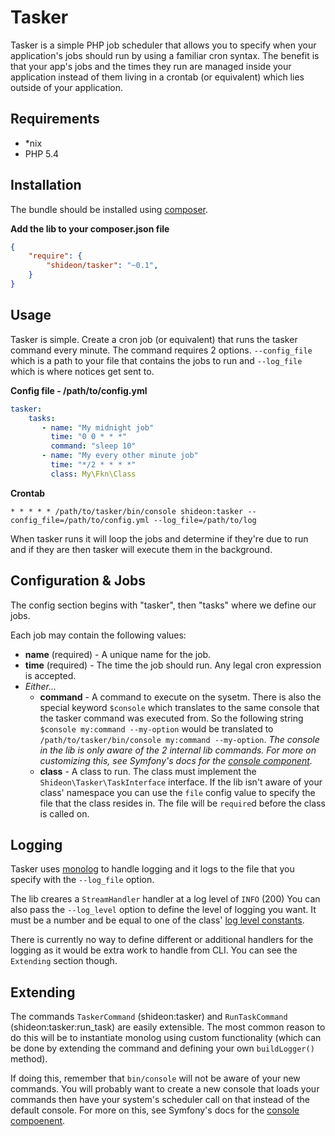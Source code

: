 Tasker
======

Tasker is a simple PHP job scheduler that allows you to specify when your application's jobs should run by using a familiar cron syntax. The benefit is that your app's jobs and the times they run are managed inside your application instead of them living in a crontab (or equivalent) which lies outside of your application.

Requirements
------------
* *nix
* PHP 5.4

Installation
------------
The bundle should be installed using [composer](https://getcomposer.org).

**Add the lib to your composer.json file**

```json
{
    "require": {
        "shideon/tasker": "~0.1",
    }
}
```

Usage
-----
Tasker is simple. Create a cron job (or equivalent) that runs the tasker command every minute. The command requires 2 options. `--config_file` which is a path to your file that contains the jobs to run and `--log_file` which is where notices get sent to.

**Config file - /path/to/config.yml**

```yaml
tasker:
    tasks:
       - name: "My midnight job"
         time: "0 0 * * *"
         command: "sleep 10"
       - name: "My every other minute job"
         time: "*/2 * * * *"
         class: My\Fkn\Class
```

**Crontab**
```cron
* * * * * /path/to/tasker/bin/console shideon:tasker --config_file=/path/to/config.yml --log_file=/path/to/log
```

When tasker runs it will loop the jobs and determine if they're due to run and if they are then tasker will execute them in the background.

Configuration & Jobs
--------------------
The config section begins with "tasker", then "tasks" where we define our jobs.

Each job may contain the following values:

* **name** (required) - A unique name for the job.
* **time** (required) - The time the job should run. Any legal cron expression is accepted.
* *Either...*
  * **command** - A command to execute on the sysetm. There is also the special keyword `$console` which translates to the same console that the tasker command was executed from. So the following string `$console my:command --my-option` would be translated to `/path/to/tasker/bin/console my:command --my-option`. *The console in the lib is only aware of the 2 internal lib commands. For more on customizing this, see Symfony's docs for the [console component](http://symfony.com/doc/current/components/console/introduction.html).*
  * **class** - A class to run. The class must implement the `Shideon\Tasker\TaskInterface` interface. If the lib isn't aware of your class' namespace you can use the `file` config value to specify the file that the class resides in. The file will be `require`d before the class is called on.
  
Logging
-------
Tasker uses [monolog](https://github.com/Seldaek/monolog) to handle logging and it logs to the file that you specify with the `--log_file` option.

The lib creares a `StreamHandler` handler at a log level of `INFO` (200)  You can also pass the `--log_level` option to define the level of logging you want. It must be a number and be equal to one of the class' [log level constants](https://github.com/Seldaek/monolog/blob/master/src/Monolog/Logger.php#L29).

There is currently no way to define different or additional handlers for the logging as it would be extra work to handle from CLI. You can see the `Extending` section though.

Extending
---------
The commands `TaskerCommand` (shideon:tasker) and `RunTaskCommand` (shideon:tasker:run_task) are easily extensible. The most common reason to do this will be to instantiate monolog using custom functionality (which can be done by extending the command and defining your own `buildLogger()` method).

If doing this, remember that `bin/console` will not be aware of your new commands. You will probably want to create a new console that loads your commands then have your system's scheduler call on that instead of the default console. For more on this, see Symfony's docs for the [console compoenent](http://symfony.com/doc/current/components/console/introduction.html).
